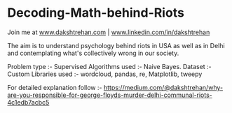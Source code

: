 # Decoding-Math-behind-Riots

Join me at www.dakshtrehan.com | www.linkedin.com/in/dakshtrehan

The aim is to understand psychology behind riots in USA as well as in Delhi and contemplating what's collectively wrong in our society.

Problem type :- Supervised
Algorithms used :- Naive Bayes.
Dataset :- Custom
Libraries used :- wordcloud, pandas, re, Matplotlib, tweepy

For detailed explanation follow :- https://medium.com/@dakshtrehan/why-are-you-responsible-for-george-floyds-murder-delhi-communal-riots-4c1edb7acbc5
